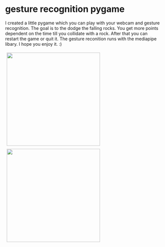 # gesture recognition pygame
I created a little pygame which you can play with your webcam and gesture recognition. The goal is to the dodge the falling rocks. You get more points dependent on the time till you collidate with a rock.  After that you can restart the game or quit it. The gesture reconition runs with the mediapipe libary. I hope you enjoy it. :)

<div>
    <img src="https://user-images.githubusercontent.com/89871999/141347473-62374af1-f44b-4ccb-80b2-928e98cdfd82.jpg" width="300" height="300" alt="" style="margin:5px" align="left">
    <img src="https://user-images.githubusercontent.com/89871999/141347506-59331619-0d68-4635-8700-d388a0723412.jpg" width="300" height="300" alt="" style="margin:5px" align="left">
   
</div>         


